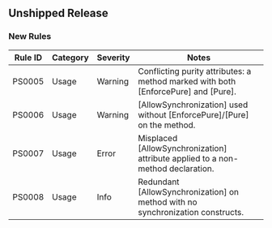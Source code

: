 ﻿## Unshipped Release

### New Rules

| Rule ID | Category | Severity | Notes |
| ------- | -------- | -------- | ----- |
| PS0005 | Usage | Warning | Conflicting purity attributes: a method marked with both [EnforcePure] and [Pure]. |
| PS0006 | Usage | Warning | [AllowSynchronization] used without [EnforcePure]/[Pure] on the method. |
| PS0007 | Usage | Error | Misplaced [AllowSynchronization] attribute applied to a non-method declaration. |
| PS0008 | Usage | Info | Redundant [AllowSynchronization] on method with no synchronization constructs. |